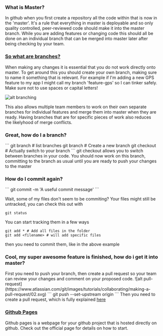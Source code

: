 <h3> What is Master?</h3>
In github when you first create a repository all the code within that is now in the 'master'. It's a rule that everything in master is deployable and so only quality controlled, peer-reviewed code should make it into the master branch. While you are adding features or changing code this should all be done on an individual branch that can be merged into master later after being checking by your team.

<h3><a href='https://www.atlassian.com/git/tutorials/using-branches/git-branch'> So what are branches? </a></h3>
When making any changes it is essential that you do not work directly onto master. To get around this you should create your own branch, making sure to name it something that is relevant. For example if I'm adding a new GPS feature to my app I might call my branch 'feature-gps' so I can tinker safely. Make sure not to use spaces or capital letters!

![alt branching](https://www.atlassian.com/git/images/tutorials/collaborating/using-branches/01.svg)

This also allows multiple team members to work on their own separate branches for individual features and merge them into master when they are ready. Having branches that are for specific pieces of work also reduces the likelyhood of merge conflicts.

<h3> Great, how do I a branch? </h3>
```
git branch # list branches
git branch <branchname> # Create a new branch
git checkout <branchname> # Actually switch to your branch
```
git checkout allows you to switch between branches in your code.
You should now work on this branch, committing to the branch as usual until you are ready to push your changes to the master

<h3> How do I commit again? </h3>
```
git commit -m 'A useful commit message'
```

Wait, some of my files don't seem to be commiting?
Your files might still be untracked, you can check this out with
```
git status
```

You can start tracking them in a few ways
```
git add * # Add all files in the folder
git add <filename> # will add specific files
```
then you need to commit them, like in the above example

<h3> Cool, my super awesome feature is finished, how do i get it into master? </h3>
First you need to push your branch, then create a pull request so your team can review your changes and comment on your proposed code.
![alt pull-request](https://www.atlassian.com/git/images/tutorials/collaborating/making-a-pull-request/02.svg)
```
git push --set-upstream origin <branchname>
```
Then you need to create a pull request, which is fully explained <a href=https://yangsu.github.io/pull-request-tutorial/> here </a>

<h3><a href='https://pages.github.com/'>Github Pages</a></h3>
Github pages is a webpage for your github project that is hosted directly on github. Check out the official page for details on how to start.

<h3>
